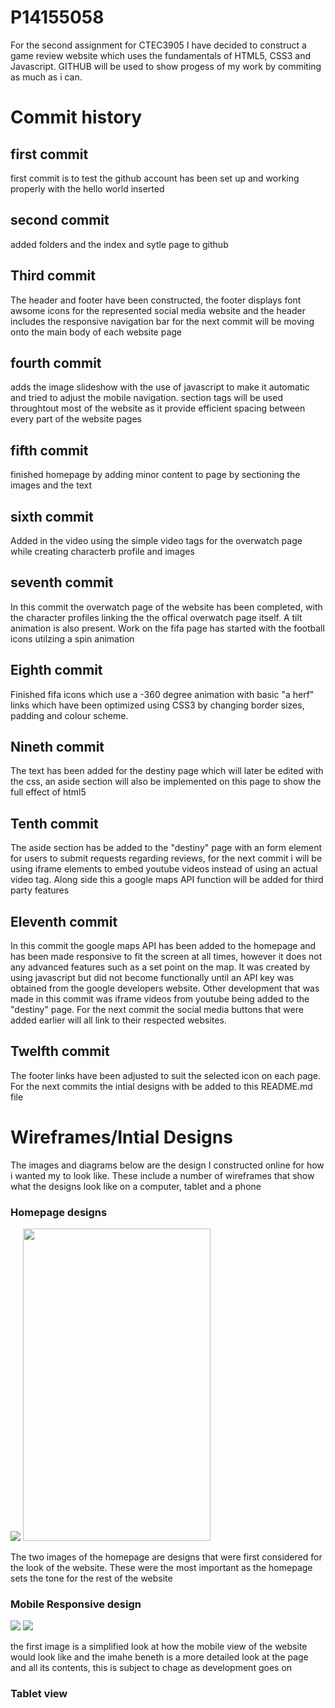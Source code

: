 <h1>P14155058</h1>

<p>For the second assignment for CTEC3905 I have decided to construct a game review website which uses the fundamentals of HTML5, CSS3 and Javascript. GITHUB will be used to show progess of my work by commiting as much as i can.</p> 

<h1>Commit history</h1>

<h2>first commit</h2>

<p>first commit is to test the github account has been set up and working properly with the hello world inserted</p>

<h2>second commit</h2> 

<p>added folders and the index and sytle page to github</p> 

<h2>Third commit </h2> 

<p>The header and footer have been constructed, the footer displays font awsome icons for the represented social media website and the header includes the responsive navigation bar for the next commit will be moving onto the main body of each website page</p> 

<h2>fourth commit</h2>

<p>adds the image slideshow with the use of javascript to make it automatic and tried to adjust the mobile navigation. section tags will be used throughtout most of the website as it provide efficient spacing between every part of the website pages</p> 

<h2>fifth commit</h2> 

<p>finished homepage by adding minor content to page by sectioning the images and the text</p> 

<h2>sixth commit</h2> 

<p> Added in the video using the simple video tags for the overwatch page while creating characterb profile and images</p>

<h2>seventh commit</h2> 

<p>In this commit the overwatch page of the website has been completed, with the character profiles linking the the offical overwatch page itself. A tilt animation is also present. Work on the fifa page has started with the football icons utilzing a spin animation </p>

<h2>Eighth commit</h2> 

<p>Finished fifa icons which use a -360 degree animation with basic "a herf" links which have been optimized using CSS3 by changing border sizes, padding and colour scheme. </p>  

<h2>Nineth commit</h2>

<p> The text has been added for the destiny page which will later be edited with the css, an aside section will also be implemented on this page to show the full effect of html5</p>

<h2>Tenth commit</h2>

<p> The aside section has be added to the "destiny" page with an form element for users to submit requests regarding reviews, for the next commit i will be using iframe elements to embed youtube videos instead of using an actual video tag. Along side this a google maps API function will be added for third party features</p>

<h2> Eleventh commit</h2>

<P> In this commit the google maps API has been added to the homepage and has been made responsive to fit the screen at all times, however it does not any advanced features such as a set point on the map. It was created by using javascript but did not become functionally until an API key was obtained from the google developers website. Other development that was made in this commit was iframe videos from youtube being added to the "destiny" page. For the next commit the social media buttons that were added earlier will all link to their respected websites. </P>

<h2>Twelfth commit</h2>

<p>The footer links have been adjusted to suit the selected icon on each page. For the next commits the intial designs with be added to this README.md file </p>


 <h1>Wireframes/Intial Designs</h1>
 
 <P>The images and diagrams below are the design I constructed online for how i wanted my to look like. These include a number of wireframes that show what the designs look like on a computer, tablet and a phone</P>
 
 
 <h3> Homepage designs</h3>
 <img src="images/intial1.png"> 
 
 <img src="images/initial2.png" width="300px" height="500px">
 
 <p>The two images of the homepage are designs that were first considered for the look of the website. These were the most important as the homepage sets the tone for the rest of the website</p>
 
 <h3>Mobile Responsive design</h3>
 <img src="images/mobileview.png">
 <img src="images/mobileview2.png">
 
 <p>the first image is a simplified look at how the mobile view of the website would look like and the imahe beneth is a more detailed look at the page and all its contents, this is subject to chage as development goes on</p>

 <h3>Tablet view</h3>
 
 
 